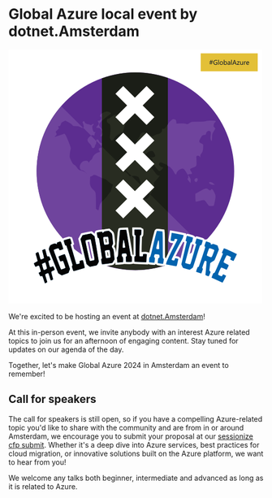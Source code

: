 # Global Azure local event by dotnet.Amsterdam

![dotnet.Amsterdam](dotnetamsterdam.png)

We're excited to be hosting an event at [dotnet.Amsterdam](https://www.meetup.com/dotnet-amsterdam/events/299447717/)!

At this in-person event, we invite anybody with an interest Azure related topics to join us for an afternoon of engaging content. Stay tuned for updates on our agenda of the day. 

Together, let's make Global Azure 2024 in Amsterdam an event to remember!

## Call for speakers

The call for speakers is still open, so if you have a compelling Azure-related topic you'd like to share with the community and are from in or around Amsterdam, we encourage you to submit your proposal at our [sessionize cfp submit](https://sessionize.com/dotnet-amsterdam-global-azure/). Whether it's a deep dive into Azure services, best practices for cloud migration, or innovative solutions built on the Azure platform, we want to hear from you!

We welcome any talks both beginner, intermediate and advanced as long as it is related to Azure. 